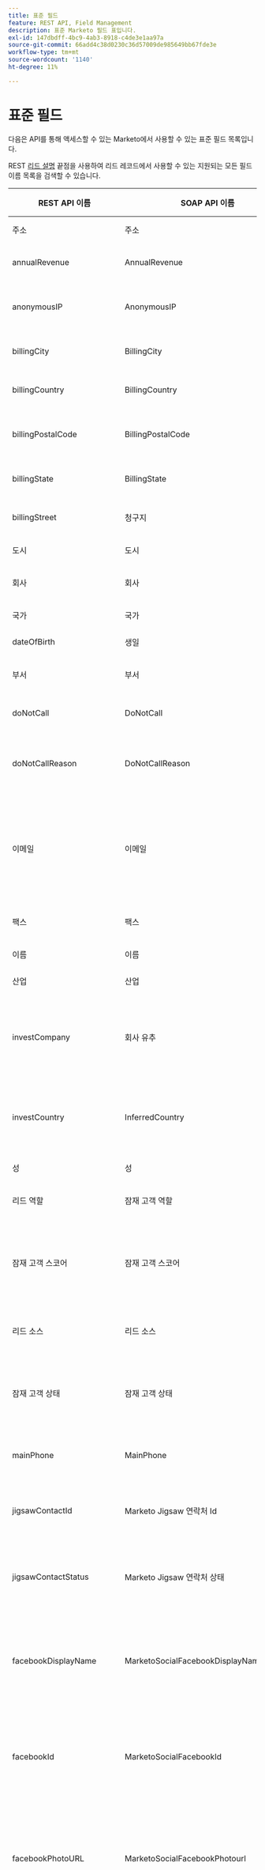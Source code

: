 ```yaml
---
title: 표준 필드
feature: REST API, Field Management
description: 표준 Marketo 필드 표입니다.
exl-id: 147dbdff-4bc9-4ab3-8918-c4de3e1aa97a
source-git-commit: 66add4c38d0230c36d57009de985649bb67fde3e
workflow-type: tm+mt
source-wordcount: '1140'
ht-degree: 11%

---
```


# 표준 필드

다음은 API를 통해 액세스할 수 있는 Marketo에서 사용할 수 있는 표준 필드 목록입니다.

REST [리드 설명](https://developer.adobe.com/marketo-apis/api/mapi/) 끝점을 사용하여 리드 레코드에서 사용할 수 있는 지원되는 모든 필드 이름 목록을 검색할 수 있습니다.

| REST API 이름 | SOAP API 이름 | 알기 쉬운 레이블 | 설명 |
| --- | --- | --- | --- |
| 주소 | 주소 | 주소 | 잠재 고객 주소 |
| annualRevenue | AnnualRevenue | 연간 수익 | 잠재 고객 회사의 연간 수익 |
| anonymousIP | AnonymousIP | 익명 IP | 잠재 고객의 최초 기록된 웹 방문 IP 주소 |
| billingCity | BillingCity | 청구지 시 | 잠재 고객 청구 주소 도시 |
| billingCountry | BillingCountry | 청구지 국가 | 잠재 고객 청구 주소 국가 |
| billingPostalCode | BillingPostalCode | 청구지 우편번호 | 잠재 고객 청구 주소의 우편 번호 |
| billingState | BillingState | 청구지 주 | 잠재 고객 청구 주소 시/도 |
| billingStreet | 청구지 | 청구지 주소 | 잠재 고객 회사의 청구지 주소 |
| 도시 | 도시 | 도시 | 리드의 도시 |
| 회사 | 회사 | 회사 이름 | 잠재 고객의 회사 이름 |
| 국가 | 국가 | 국가 | 잠재 고객 국가 |
| dateOfBirth | 생일 | 생년월일 | 잠재 고객 생년월일 |
| 부서 | 부서 | 부서 | 회사 내 잠재 고객 부서 |
| doNotCall | DoNotCall | 두 낫 콜 | 잠재 고객의 비호출 환경 설정 |
| doNotCallReason | DoNotCallReason | 두 낫 콜 이유 | 잠재 고객의 무-콜 환경 설정에 대한 설명 |
| 이메일 | 이메일 | 이메일 주소 | 잠재 고객의 이메일 주소입니다. 잠재 고객 레코드를 위한 표준 Marketo 키 필드 |
| 팩스 | 팩스 | 팩스 번호 | 잠재 고객의 팩스 번호 |
| 이름 | 이름 | 이름 | 잠재 고객의 이름 |
| 산업 | 산업 | 산업 | 잠재 고객의 업계 |
| investCompany | 회사 유추 | 추론된 회사 | 잠재 고객의 최초 기록된 웹 방문 역 IP 조회로 회사 이름을 추정함 |
| investCountry | InferredCountry | 추론된 국가 | 잠재 고객의 최초 기록된 웹 방문 역 IP 조회로 국가 유추 |
| 성 | 성 | 성 | 잠재 고객의 성 |
| 리드 역할 | 잠재 고객 역할 | 역할 | 회사에서 잠재 고객의 역할 |
| 잠재 고객 스코어 | 잠재 고객 스코어 | 잠재 고객 점수 | 캠페인 및 프로그램을 채점하여 잠재 고객에게 부여되는 정수 점수 |
| 리드 소스 | 리드 소스 | 잠재 고객 소스 | 잠재 고객의 원본 소스를 기록하는 필드 |
| 잠재 고객 상태 | 잠재 고객 상태 | 잠재 고객 상태 | 잠재 고객의 현재 마케팅/판매 상태를 기록하는 필드 |
| mainPhone | MainPhone | 주요 전화 | 잠재 고객 회사의 기본 전화번호 |
| jigsawContactId | Marketo Jigsaw 연락처 Id | MARKETO Data.com ID | 잠재 고객의 Data.com ID(사용 가능한 경우) |
| jigsawContactStatus | Marketo Jigsaw 연락처 상태 | Marketo Data.com 상태 | 잠재 고객의 Data.com 상태(사용 가능한 경우) |
| facebookDisplayName | MarketoSocialFacebookDisplayName | Marketo Social Facebook 표시 이름 | 잠재 고객의 Facebook 표시 이름. Social 로그인 중 시스템 채워짐 |
| facebookId | MarketoSocialFacebookId | Marketo Social Facebook Id | 잠재 고객의 Facebook ID입니다. Social 로그인 중 시스템 채워짐 |
| facebookPhotoURL | MarketoSocialFacebookPhotourl | Marketo Social Facebook 사진 URL | 잠재 고객의 Facebook 프로필 사진 URL. Social 로그인 중 시스템 채워짐 |
| facebookProfileURL | MarketoSocialFacebookProfileURL | Marketo Social Facebook 프로필 URL | 잠재 고객 Facebook 프로필 URL. Social 로그인 중 시스템 채워짐 |
| facebookReach | MarketoSocialFacebookReach | Marketo Social Facebook Reach | facebook이 리드에 도달합니다. Social 로그인 중 시스템 채워짐 |
| facebookReferred등록 | MarketoSocialFacebookReferredEnrollments | Marketo Social Facebook 참조 등록 | facebook을 통한 리드에 귀속되는 참조 등록 수입니다. 시스템 관리됨 |
| facebook 참조 방문 횟수 | MarketoSocialFacebookReferredVisits | Marketo Social Facebook 참조 방문 | facebook을 통한 리드에 귀속되는 참조 방문 수입니다. 시스템 관리됨 |
| 성별 | MarketoSocialGender | Marketo 소셜 젠더 | 잠재 고객의 성별. Social 로그인 중 시스템 채워짐 |
| lastReferencement | MarketoSocialLastReferredEnrollment | Marketo Social 마지막 참조 등록 | 마지막으로 완료된 참조 날짜. 시스템 관리됨 |
| lastReferredVisit | MarketoSocialLastReferredVisit | Marketo Social 마지막 참조 방문 | 마지막으로 참조된 방문일. 시스템 관리됨 |
| linkedInDisplayName | MarketoSocialLinkedInDisplayName | Marketo Social LinkedIn 표시 이름 | 잠재 고객의 LinkedIn 표시 이름. Social 로그인 중 시스템 채워짐 |
| linkedInId | MarketoSocialLinkedInId | Marketo Social LinkedIn Id | 잠재 고객의 LinkedIn ID입니다. Social 로그인 중 시스템 채워짐 |
| linkedInPhotourl | MarketoSocialLinkedInPhotourl | Marketo Social LinkedIn 사진 URL | 리드의 LinkedIn 사진 URL. Social 로그인 중 시스템 채워짐 |
| linkedInProfileURL | MarketoSocialLinkedInProfileURL | Marketo Social LinkedIn 프로필 URL | 잠재 고객의 LinkedIn 프로필. Social 로그인 중 시스템 채워짐 |
| linkedInReach | MarketoSocialLinkedInReach | Marketo Social LinkedIn Reach | 잠재 고객의 LinkedIn 도달 범위. Social 로그인 중 시스템 채워짐 |
| linkedInReferredEnrollments | MarketoSocialLinkedInReferredEnrollments | Marketo Social LinkedIn 참조 등록 | linkedIn을 통한 리드에 귀속되는 참조 등록 수입니다. 시스템 관리됨 |
| linkedInReferredVisits | MarketoSocialLinkedInReferredVisits | Marketo Social LinkedIn 참조 방문 | linkedIn을 통한 리드에 귀속되는 참조 방문 수입니다. 시스템 관리됨 |
| 신디케이션 Id |  - | Marketo Social 신디케이션 ID | 잠재 고객의 내부 Marketo Social ID입니다. 시스템 관리됨 |
| totalReferred등록 | MarketoSocialTotalReferredEnrollments | Marketo Social 총 참조된 등록자 수 | 잠재 고객에 귀속된 완료된 참조 등록의 총 수 |
| totalReferredVisits | MarketoSocialTotalReferredVisits | Marketo Social 총 참조된 방문 수 | 잠재 고객에 귀속되는 총 참조 방문 수 |
| twitterDisplayName | MarketoSocialTwitterDisplayName | Marketo 소셜 Twitter 표시 이름 | 잠재 고객의 Twitter 표시 이름. Social 로그인 중 시스템 채워짐 |
| twitterId | MarketoSocialTwitterId | Marketo 소셜 Twitter Id | 잠재 고객의 Twitter ID. Social 로그인 중 시스템 채워짐 |
| twitterPhotourl | MarketoSocialTwitterPhotourl | Marketo 소셜 Twitter 사진 URL | 리드의 Twitter 사진 URL. Social 로그인 중 시스템 채워짐 |
| twitterProfileURL | MarketoSocialTwitterProfileURL | Marketo 소셜 Twitter 프로필 URL | 잠재 고객의 Twitter 프로필 URL. Social 로그인 중 시스템 채워짐 |
| twitterReach | MarketoSocialTwitterReach | Marketo 소셜 Twitter 도달 | 잠재 고객의 Twitter 도달 범위. Social 로그인 중 시스템 채워짐 |
| twitterReferred등록 | MarketoSocialTwitterReferred등록 | Marketo 소셜 Twitter 참조 등록 | twitter을 통해 잠재 고객에 귀속되는 참조 등록 수입니다. 시스템 관리됨 |
| twitter 참조 방문 | MarketoSocialTwitterReferredVisits | Marketo 소셜 Twitter 참조 방문 | twitter을 통한 리드에 속하는 참조된 방문 수입니다. 시스템 관리됨 |
| 가운데 이름 | 가운데 이름 | 중간 이름 | 잠재 고객의 가운데 이름 |
| mobilePhone | 휴대폰 | 휴대폰 번호 | 잠재 고객의 휴대폰 번호 |
| numberOfEmployees | 직원 수 | 직원 수 | 잠재 고객 회사의 직원 수 |
| 전화 | 전화 | 전화번호 | 잠재 고객 전화번호 |
| 우편번호 | 우편번호 | 우편 번호 | 잠재 고객의 우편 번호 |
| 등급 | 등급 | 잠재 고객 등급 | 잠재 고객의 마케팅/판매 등급 |
| 인사말 | 인사말 | 인사말 | 리드가 선호하는 인사말, 즉 미스터, 미스... 등. |
| sicCode | SICCode | SIC 코드 | 잠재 고객 회사의 표준 산업 분류 코드 |
| 사이트 | 위치 | 위치 |  |
| 상태 | 주 | 주 | 잠재 고객 상태 |
| 제목 | 제목 | 직위 | 잠재 고객의 직책 |
| 구독 취소됨 | 주소 삭제 | 주소 삭제 | 잠재 고객의 이메일 구독 취소 상태. 부분적으로 시스템이 관리됩니다. true로 설정하면 운영되지 않는 이메일이 수신되지 않습니다. |
| unsubscribedReason | 가입 해지됨 이유 | 구독 취소 이유 | 잠재 고객의 구독 취소 상태에 대한 사유. 부분적으로 시스템이 관리됩니다. 잠재 고객이 Marketo 이메일에서 직접 가입 해지된 경우 이메일 정보로 채워집니다. |
| 웹 사이트 | 웹 사이트 | 웹 사이트 | 잠재 고객 회사 웹 사이트 URL |
| createdAt |  - | 생성 위치 | 잠재 고객 레코드가 처음 생성된 시간입니다. 시스템 관리됨 |
| updatedAt |  - | 업데이트 시간 | 잠재 고객 레코드가 마지막으로 업데이트된 시간입니다. 시스템 관리됨 |
| emailInvalid |  - | 이메일 잘못됨 | 이메일 상태가 잘못되었습니다. true로 설정하면 해당 주소의 모든 이메일이 차단됩니다. 이메일이 유효하지 않음을 나타내는 바운스 수는 이 필드를 자동으로 true로 설정합니다. |
| emailInvalidCause |  - | 잘못된 이메일 원인 | 이메일 상태가 잘못되었기 때문입니다. 잘못된 전자 메일이 true로 설정되면 이 필드에 주입 바운스 메시지가 기록됩니다. |
| investCity |  - | 추론된 시 | 잠재 고객의 최초 기록된 웹 방문 역 IP 조회로 잠재 고객의 도시를 추정함. |
| investMetropolitanArea |  - | 대도시 지역 유추 | 잠재 고객의 대도시 지역을 잠재 고객의 최초 기록된 웹 방문 역 IP 조회로 추정함. |
| investPhoneAreaCode |  - | 전화번호 지역코드 유추 | 잠재 고객의 전화 지역 코드가 잠재 고객의 최초 기록된 웹 방문 역 IP 조회로 추론됩니다. |
| 유추우편번호 |  - | 추론된 우편번호 | 잠재 고객의 우편 번호를 잠재 고객의 최초 기록된 웹 방문 역 IP 조회로 추정함. |
| investStateRegion |  - | 유추된 주 지역 | 잠재 고객의 최초 기록된 웹 방문 역 IP 조회로 잠재 고객의 상태 지역을 추정함. |
| isAnonymous |  - | 익명 | 잠재 고객 레코드의 익명 상태. 시스템 관리됨. |
| 우선 순위 |  - | 우선 순위 | 잠재 고객의 Sales Insight 우선 순위 시스템 관리됨. |
| relativeScore |  - | 상대 스코어 | 잠재 고객의 Sales Insight 상대 점수 시스템 관리됨. |
| 긴급도 |  - | 긴급도 | Lead 의 Sales Insight 긴급성 시스템 관리됨. |
